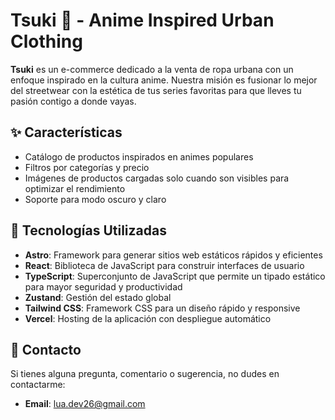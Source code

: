 # Tsuki 🌙 - Anime Inspired Urban Clothing

**Tsuki** es un e-commerce dedicado a la venta de ropa urbana con un enfoque inspirado en la cultura anime. Nuestra misión es fusionar lo mejor del streetwear con la estética de tus series favoritas para que lleves tu pasión contigo a donde vayas.

## ✨ Características

- Catálogo de productos inspirados en animes populares
- Filtros por categorías y precio
- Imágenes de productos cargadas solo cuando son visibles para optimizar el rendimiento
- Soporte para modo oscuro y claro

## 🚀 Tecnologías Utilizadas

- **Astro**: Framework para generar sitios web estáticos rápidos y eficientes
- **React**: Biblioteca de JavaScript para construir interfaces de usuario
- **TypeScript**: Superconjunto de JavaScript que permite un tipado estático para mayor seguridad y productividad
- **Zustand**: Gestión del estado global
- **Tailwind CSS**: Framework CSS para un diseño rápido y responsive
- **Vercel**: Hosting de la aplicación con despliegue automático

## 📧 Contacto

Si tienes alguna pregunta, comentario o sugerencia, no dudes en contactarme:

- **Email**: [lua.dev26@gmail.com](mailto:lua.dev26@gmail.com)
